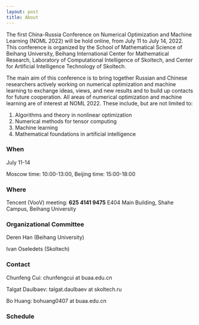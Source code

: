 ```yaml
---
layout: post
title: About
---
```


The first China-Russia Conference on Numerical Optimization and Machine Learning (NOML 2022) will be hold online, from July 11 to July 14, 2022. This conference is organized by the School of Mathematical Science of Beihang University, Beihang International Center for Mathematical Research, Laboratory of Computational Intelligence of Skoltech, and Center for Artificial Intelligence Technology of Skoltech.

The main aim of this conference is to bring together Russian and Chinese researchers actively working on numerical optimization and machine learning to exchange ideas, views, and new results and to build up contacts for future cooperation. All areas of numerical optimization and machine learning are of interest at NOML 2022. These include, but are not limited to:

1. Algorithms and theory in nonlinear optimization
2. Numerical methods for tensor computing
3. Machine learning
4. Mathematical foundations in artificial intelligence

### When

July 11-14

Moscow time: 10:00-13:00, Beijing time: 15:00-18:00

### Where

Tencent (VooV) meeting: **625 4141 9475**
E404 Main Building, Shahe Campus, Beihang University

### Organizational Committee

Deren Han (Beihang University)

Ivan Oseledets (Skoltech)

### Contact

Chunfeng Cui: chunfengcui at buaa.edu.cn

Talgat Daulbaev: talgat.daulbaev at skoltech.ru

Bo Huang: bohuang0407 at buaa.edu.cn

### Schedule

